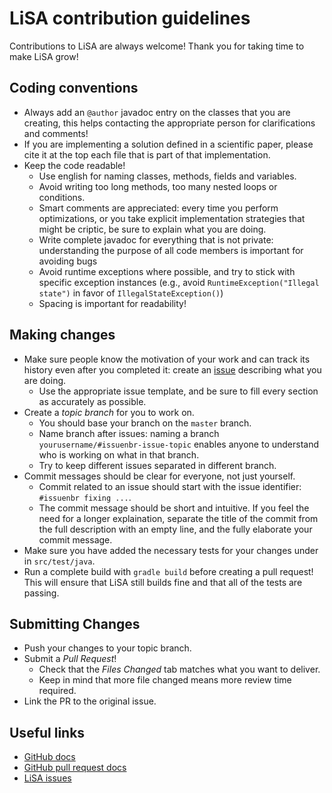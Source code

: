 # LiSA contribution guidelines #

Contributions to LiSA are always welcome! Thank you for taking time to make LiSA grow!

## Coding conventions ##

+ Always add an `@author` javadoc entry on the classes that you are creating, this helps contacting the appropriate person for clarifications and comments!
+ If you are implementing a solution defined in a scientific paper, please cite it at the top each file that is part of that implementation.
+ Keep the code readable!
	+ Use english for naming classes, methods, fields and variables.
	+ Avoid writing too long methods, too many nested loops or conditions.
	+ Smart comments are appreciated: every time you perform optimizations, or you take explicit implementation strategies that might be criptic, be sure to explain what you are doing.
	+ Write complete javadoc for everything that is not private: understanding the purpose of all code members is important for avoiding bugs
	+ Avoid runtime exceptions where possible, and try to stick with specific exception instances (e.g., avoid `RuntimeException("Illegal state")` in favor of `IllegalStateException()`)
	+ Spacing is important for readability!

## Making changes ##

+ Make sure people know the motivation of your work and can track its history even after you completed it: create an [issue][issues] describing what you are doing.
	+ Use the appropriate issue template, and be sure to fill every section as accurately as possible.
+ Create a _topic branch_ for you to work on.
	+ You should base your branch on the `master` branch.
	+ Name branch after issues: naming a branch `yourusername/#issuenbr-issue-topic` enables anyone to understand who is working on what in that branch.
	+ Try to keep different issues separated in different branch.
+ Commit messages should be clear for everyone, not just yourself.
	+ Commit related to an issue should start with the issue identifier: `#issuenbr fixing ...`.
	+ The commit message should be short and intuitive. If you feel the need for a longer explaination, separate the title of the commit from the full description with an empty line, and the fully elaborate your commit message.
+ Make sure you have added the necessary tests for your changes under in `src/test/java`.
+ Run a complete build with `gradle build` before creating a pull request! This will ensure that LiSA still builds fine and that all of the tests are passing.

## Submitting Changes ##

+ Push your changes to your topic branch.
+ Submit a _Pull Request_!
  + Check that the _Files Changed_ tab matches what you want to deliver.
  + Keep in mind that more file changed means more review time required.
+ Link the PR to the original issue.

## Useful links ##

+ [GitHub docs](https://help.github.com/)
+ [GitHub pull request docs](https://help.github.com/articles/creating-a-pull-request/)
+ [LiSA issues][issues]

[issues]:https://github.com/UniVE-SSV/lisa/issues 